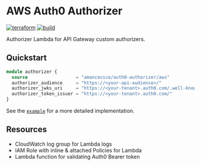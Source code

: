 # AWS Auth0 Authorizer

[![terraform](https://img.shields.io/github/v/tag/amancevice/terraform-aws-auth0-authorizer?color=62f&label=version&logo=terraform&style=flat-square)](https://registry.terraform.io/modules/amancevice/serverless-pypi/aws)
[![build](https://img.shields.io/github/workflow/status/amancevice/terraform-aws-auth0-authorizer/validate?logo=github&style=flat-square)](https://github.com/amancevice/terraform-aws-auth0-authorizer/actions)

Authorizer Lambda for API Gateway custom authorizers.

## Quickstart

```terraform
module authorizer {
  source                  = "amancevice/auth0-authorizer/aws"
  authorizer_audience     = "https://<your-api-audience>/"
  authorizer_jwks_uri     = "https://<your-tenant>.auth0.com/.well-known/jwks.json"
  authorizer_token_issuer = "https://<your-tenant>.auth0.com/"
}
```

See the [`example`](./example) for a more detailed implementation.

## Resources

- CloudWatch log group for Lambda logs
- IAM Role with inline & attached Policies for Lambda
- Lambda function for validating Auth0 Bearer token
